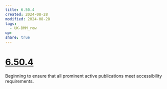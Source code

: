 ```yaml
---
title: 6.50.4
created: 2024-08-28
modified: 2024-08-28
tags:
  - UK-DMM_row
up: 
share: true
---
```

# [6.50.4](6.50.4.md)

Beginning to ensure that all prominent active publications meet accessibility requirements.
